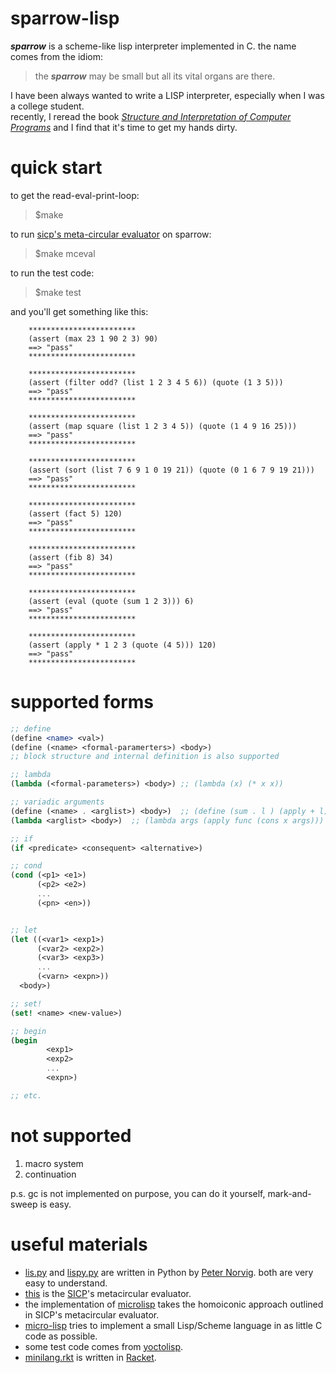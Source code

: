 # sparrow-lisp
*__sparrow__* is a scheme-like lisp interpreter implemented in C. the name comes from the idiom:  
> the __*sparrow*__ may be small but all its vital organs are there.  

I have been always wanted to write a LISP interpreter, especially when I was a college student.  
recently, I reread the book [_Structure and Interpretation of Computer Programs_](https://mitpress.mit.edu/sites/default/files/sicp/index.html) and I find that it's time to get my hands dirty.  


# quick start
to get the read-eval-print-loop:  
> $make  


to run [sicp's meta-circular evaluator](./res/mceval.scm) on sparrow:  
> $make mceval  


to run the test code:  
> $make test  

and you'll get something like this:  
```
    ************************
    (assert (max 23 1 90 2 3) 90)
    ==> "pass"
    ************************

    ************************
    (assert (filter odd? (list 1 2 3 4 5 6)) (quote (1 3 5)))
    ==> "pass"
    ************************

    ************************
    (assert (map square (list 1 2 3 4 5)) (quote (1 4 9 16 25)))
    ==> "pass"
    ************************

    ************************
    (assert (sort (list 7 6 9 1 0 19 21)) (quote (0 1 6 7 9 19 21)))
    ==> "pass"
    ************************

    ************************
    (assert (fact 5) 120)
    ==> "pass"
    ************************

    ************************
    (assert (fib 8) 34)
    ==> "pass"
    ************************

    ************************
    (assert (eval (quote (sum 1 2 3))) 6)
    ==> "pass"
    ************************

    ************************
    (assert (apply * 1 2 3 (quote (4 5))) 120)
    ==> "pass"
    ************************
```


# supported forms
```scheme
;; define
(define <name> <val>)
(define (<name> <formal-paramerters>) <body>)
;; block structure and internal definition is also supported

;; lambda
(lambda (<formal-parameters>) <body>) ;; (lambda (x) (* x x))

;; variadic arguments
(define (<name> . <arglist>) <body>)  ;; (define (sum . l ) (apply + l))
(lambda <arglist> <body>)  ;; (lambda args (apply func (cons x args)))

;; if
(if <predicate> <consequent> <alternative>)

;; cond
(cond (<p1> <e1>)
      (<p2> <e2>)
      ...
      (<pn> <en>))


;; let
(let ((<var1> <exp1>)
      (<var2> <exp2>)
      (<var3> <exp3>)
      ...
      (<varn> <expn>))
  <body>)

;; set!
(set! <name> <new-value>)

;; begin
(begin
        <exp1>
        <exp2>
        ...
        <expn>)

;; etc.

```

# not supported
1. macro system  
2. continuation  

p.s. gc is not implemented on purpose, you can do it yourself, mark-and-sweep is easy.  


# useful materials
- [lis.py](https://norvig.com/lispy.html) and [lispy.py](https://norvig.com/lispy2.html) are written in Python by [Peter Norvig](http://norvig.com/). both are very easy to understand.  
- [this](https://mitpress.mit.edu/sites/default/files/sicp/code/ch4-mceval.scm) is the [SICP](https://mitpress.mit.edu/sites/default/files/sicp/index.html)'s metacircular evaluator.  
- the implementation of [microlisp](https://github.com/lazear/microlisp) takes the homoiconic approach outlined in SICP's metacircular evaluator.  
- [micro-lisp](https://github.com/carld/micro-lisp) tries to implement a small Lisp/Scheme language in as little C code as possible.  
- some test code comes from [yoctolisp](https://github.com/fragglet/yoctolisp).  
- [minilang.rkt](https://matt.might.net/articles/implementing-a-programming-language/) is written in [Racket](https://racket-lang.org/).  

